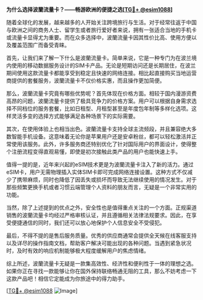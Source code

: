 **为什么选择波蘭流量卡？——畅游欧洲的便捷之选[[TG💪+ @esim1088](https://t.me/s/esim1088)]**

随着全球化的发展，越来越多的人开始关注跨境旅行与生活。对于经常往返于中国与欧洲之间的商务人士、留学生或者旅行爱好者来说，拥有一张适合当地的手机卡或流量卡显得尤为重要。而在众多选择中，波蘭流量卡因其性价比高、使用方便以及覆盖范围广而备受青睐。

首先，让我们来了解一下什么是波蘭流量卡。简单来说，它是一种专门为在波兰境内使用的移动数据服务设计的SIM卡产品。无论是短期访问还是长期居住，在波兰期间使用这款流量卡都能享受到稳定且快速的网络连接。相比起直接购买当地运营商提供的套餐服务，波蘭流量卡不仅价格实惠，而且操作更加简便。

那么，波蘭流量卡究竟有哪些优势呢？首先体现在价格方面。相较于国内漫游资费高昂的问题，波蘭流量卡提供了极具竞争力的价格方案。用户可以根据自身需求选择不同档位的服务套餐，比如日租型、月租型甚至是年度包年制等多样化选项。这样灵活多变的选择方式能够满足各种场景下的实际需要。

其次，在使用体验上也相当出色。波蘭流量卡支持全球主流频段，并且兼容绝大多数智能手机设备。这意味着无论你是苹果用户还是安卓粉丝，都可以轻松激活并正常使用该服务。此外，许多服务商还特别优化了针对国际用户的界面设计，使得整个注册流程变得直观易懂，即使是初次接触此类产品的用户也能快速上手。

值得一提的是，近年来兴起的eSIM技术更是为波蘭流量卡注入了新的活力。通过eSIM卡，用户无需物理插入实体SIM卡即可完成网络连接设置。这种方式不仅减少了携带麻烦，同时也降低了因丢失或损坏而导致无法继续使用的情况发生。对于那些频繁更换手机或者习惯云端管理个人资料的朋友而言，无疑是一个非常实用的功能。

当然，除了上述提到的优点之外，安全性也是值得重点关注的一个方面。正规渠道销售的波蘭流量卡均经过严格审核认证，并且遵循相关法律法规要求。因此，在享受便捷通信的同时，我们还可以放心地保护个人信息安全不受侵犯。

最后，不得不提的是售后服务质量。优秀的供应商通常会提供全天候在线客服支持以及详尽的操作指南文档，帮助客户解决可能出现的各种问题。当遇到紧急状况时，及时有效的响应机制能够极大程度缓解用户的焦虑情绪。

综上所述，波蘭流量卡无疑是一款集高效性、经济性和便利性于一体的理想之选。如果你正在寻找一款能够让你在国外保持联络畅通无阻的工具，那么不妨考虑一下这款产品吧！相信它定能成为你旅途中的得力助手。

[[TG💪+ @esim1088](https://t.me/s/esim1088) ![Image](https://i.postimg.cc/4NQfJmqS/Snipaste-2025-05-13-00-14-12.png)]